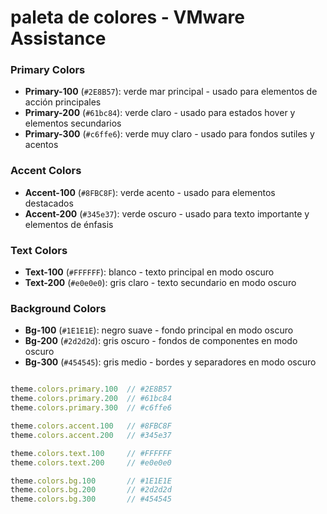 # paleta de colores - VMware Assistance

### Primary Colors
- **Primary-100** (`#2E8B57`): verde mar principal - usado para elementos de acción principales
- **Primary-200** (`#61bc84`): verde claro - usado para estados hover y elementos secundarios
- **Primary-300** (`#c6ffe6`): verde muy claro - usado para fondos sutiles y acentos

### Accent Colors
- **Accent-100** (`#8FBC8F`): verde acento - usado para elementos destacados
- **Accent-200** (`#345e37`): verde oscuro - usado para texto importante y elementos de énfasis

### Text Colors
- **Text-100** (`#FFFFFF`): blanco - texto principal en modo oscuro
- **Text-200** (`#e0e0e0`): gris claro - texto secundario en modo oscuro

### Background Colors
- **Bg-100** (`#1E1E1E`): negro suave - fondo principal en modo oscuro
- **Bg-200** (`#2d2d2d`): gris oscuro - fondos de componentes en modo oscuro
- **Bg-300** (`#454545`): gris medio - bordes y separadores en modo oscuro


```javascript

theme.colors.primary.100  // #2E8B57
theme.colors.primary.200  // #61bc84
theme.colors.primary.300  // #c6ffe6

theme.colors.accent.100   // #8FBC8F
theme.colors.accent.200   // #345e37

theme.colors.text.100     // #FFFFFF
theme.colors.text.200     // #e0e0e0

theme.colors.bg.100       // #1E1E1E
theme.colors.bg.200       // #2d2d2d
theme.colors.bg.300       // #454545